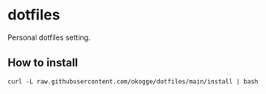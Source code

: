# dotfiles
Personal dotfiles setting.

## How to install
```
curl -L raw.githubusercontent.com/okogge/dotfiles/main/install | bash
```
